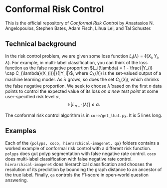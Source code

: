# Conformal Risk Control
This is the official repository of <i>Conformal Risk Control</i> by Anastasios N. Angelopoulos, Stephen Bates, Adam Fisch, Lihua Lei, and Tal Schuster.

## Technical background
In the risk control problem, we are given some loss function $L_i(\lambda) = \ell(X_i,Y_i,\lambda)$.
For example, in multi-label classification, you can think of the loss function as the false negative proportion $L_i(\lambda) = 1 - \frac{|Y_{i} \cap C_{\lambda}(X_{i})|}{|Y_i|}$, where $C_{\lambda}(X_{i})$ is the set-valued output of a machine learning model. 
As $\lambda$ grows, so does the set $C_{\lambda}(X_{i})$, which shrinks the false negative proportion.
We seek to choose $\hat{\lambda}$ based on the first $n$ data points to control the expected value of its loss <i>on a new test point</i> at some user-specified risk level $\alpha$, $$\mathbb{E}\big[L_{n+1}(\hat{\lambda})\big] \leq \alpha.$$

The conformal risk control algorithm is in `core/get_lhat.py`. It is 5 lines long.

## Examples
Each of the `{polyps, coco, hierarchical-imagenet, qa}` folders contains a worked example of conformal risk control with a different risk function.
`polyps` does gut polyp segmentation with false negative rate control. `coco` does multi-label classification with false negative rate control. `hierarchical-imagenet` does hierarchical classification and chooses the resolution of its prediction by bounding the graph distance to an ancestor of the true label. Finally, `qa` controls the F1-score in open-world question answering.

